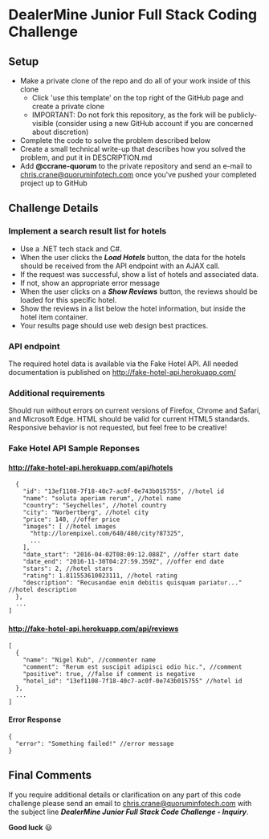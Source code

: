 # DealerMine Junior Full Stack Coding Challenge

## Setup
- Make a private clone of the repo and do all of your work inside of this clone
  - Click 'use this template' on the top right of the GitHub page and create a private clone
  - IMPORTANT: Do not fork this repository, as the fork will be publicly-visible (consider using a new GitHub account if you are concerned about discretion)
- Complete the code to solve the problem described below
- Create a small technical write-up that describes how you solved the problem, and put it in DESCRIPTION.md
- Add **@ccrane-quorum** to the private repository and send an e-mail to chris.crane@quoruminfotech.com once you've pushed your completed project up to GitHub

## Challenge Details
### Implement a search result list for hotels
 - Use a .NET tech stack and C#.
 - When the user clicks the ***Load Hotels*** button, the data for the hotels should be received from the API endpoint with an AJAX call.
 - If the request was successful, show a list of hotels and associated data. 
 - If not, show an appropriate error message
 - When the user clicks on a ***Show Reviews*** button, the reviews should be loaded for this specific hotel.
 - Show the reviews in a list below the hotel information, but inside the hotel item container.
 - Your results page should use web design best practices.

### API endpoint
The required hotel data is available via the Fake Hotel API. All needed documentation is published on http://fake-hotel-api.herokuapp.com/

### Additional requirements
Should run without errors on current versions of Firefox, Chrome and Safari, and Microsoft Edge. HTML should be valid for current HTML5 standards. Responsive behavior is not requested, but feel free to be creative!

### Fake Hotel API Sample Reponses
#### http://fake-hotel-api.herokuapp.com/api/hotels
```[
  {
    "id": "13ef1108-7f18-40c7-ac0f-0e743b015755", //hotel id
    "name": "soluta aperiam rerum", //hotel name
    "country": "Seychelles", //hotel country
    "city": "Norbertberg", //hotel city
    "price": 140, //offer price
    "images": [ //hotel images
      "http://lorempixel.com/640/480/city?87325",
      ...
    ],
    "date_start": "2016-04-02T08:09:12.088Z", //offer start date
    "date_end": "2016-11-30T04:27:59.359Z", //offer end date
    "stars": 2, //hotel stars
    "rating": 1.811553610023111, //hotel rating
    "description": "Recusandae enim debitis quisquam pariatur..." //hotel description
  },
  ...
]
```
#### http://fake-hotel-api.herokuapp.com/api/reviews
```
[
  {
    "name": "Nigel Kub", //commenter name
    "comment": "Rerum est suscipit adipisci odio hic.", //comment
    "positive": true, //false if comment is negative
    "hotel_id": "13ef1108-7f18-40c7-ac0f-0e743b015755" //hotel id
  },
  ...
]
```
#### Error Response
```
{
  "error": "Something failed!" //error message
}
```

## Final Comments
If you require additional details or clarification on any part of this code challenge please send an email to chris.crane@quoruminfotech.com with the subject line ***DealerMine Junior Full Stack Code Challenge - Inquiry***.

**Good luck** :smiley:
